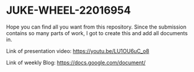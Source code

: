 # JUKE-WHEEL-22016954
Hope you can find all you want from this repository. Since the submission contains so many parts of work, I got to create this and add all documents in. 

Link of presentation video:   https://youtu.be/LU1OU6uC_o8
  
Link of weekly Blog:  https://docs.google.com/document/

